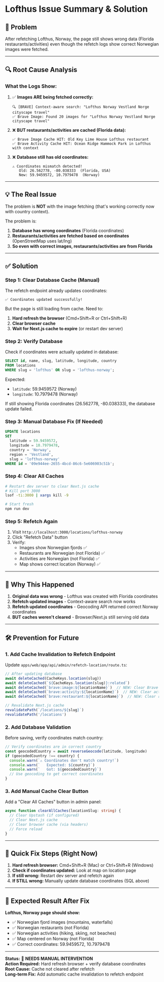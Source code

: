 # Lofthus Issue Summary & Solution

## 🚨 **Problem**

After refetching Lofthus, Norway, the page still shows wrong data (Florida restaurants/activities) even though the refetch logs show correct Norwegian images were fetched.

---

## 🔍 **Root Cause Analysis**

### **What the Logs Show:**

1. ✅ **Images ARE being fetched correctly:**
   ```
   🔍 [BRAVE] Context-aware search: "Lofthus Norway Vestland Norge cityscape travel"
   ✅ Brave Image: Found 20 images for "Lofthus Norway Vestland Norge cityscape travel"
   ```

2. ❌ **BUT restaurants/activities are cached (Florida data):**
   ```
   ✅ Brave Image Cache HIT: Old Key Lime House Lofthus restaurant
   ✅ Brave Activity Cache HIT: Ocean Ridge Hammock Park in Lofthus with context
   ```

3. ❌ **Database still has old coordinates:**
   ```
   ⚠️ Coordinates mismatch detected!
      Old: 26.562778, -80.038333  (Florida, USA)
      New: 59.9459572, 10.7979478  (Norway)
   ```

---

## 💡 **The Real Issue**

The problem is **NOT** with the image fetching (that's working correctly now with country context).

The problem is:

1. **Database has wrong coordinates** (Florida coordinates)
2. **Restaurants/activities are fetched based on coordinates** (OpenStreetMap uses lat/lng)
3. **So even with correct images, restaurants/activities are from Florida**

---

## ✅ **Solution**

### **Step 1: Clear Database Cache (Manual)**

The refetch endpoint already updates coordinates:
```
✅ Coordinates updated successfully!
```

But the page is still loading from cache. Need to:

1. **Hard refresh the browser** (Cmd+Shift+R or Ctrl+Shift+R)
2. **Clear browser cache**
3. **Wait for Next.js cache to expire** (or restart dev server)

### **Step 2: Verify Database**

Check if coordinates were actually updated in database:

```sql
SELECT id, name, slug, latitude, longitude, country
FROM locations
WHERE slug = 'lofthus' OR slug = 'lofthus-norway';
```

Expected:
- `latitude`: 59.9459572 (Norway)
- `longitude`: 10.7979478 (Norway)

If still showing Florida coordinates (26.562778, -80.038333), the database update failed.

### **Step 3: Manual Database Fix (If Needed)**

```sql
UPDATE locations
SET 
  latitude = 59.9459572,
  longitude = 10.7979478,
  country = 'Norway',
  region = 'Vestland',
  slug = 'lofthus-norway'
WHERE id = '09e944ee-2655-4bcd-86c6-5e606903c51b';
```

### **Step 4: Clear All Caches**

```bash
# Restart dev server to clear Next.js cache
# Kill port 3000
lsof -ti:3000 | xargs kill -9

# Start fresh
npm run dev
```

### **Step 5: Refetch Again**

1. Visit `http://localhost:3000/locations/lofthus-norway`
2. Click "Refetch Data" button
3. Verify:
   - Images show Norwegian fjords ✅
   - Restaurants are Norwegian (not Florida) ✅
   - Activities are Norwegian (not Florida) ✅
   - Map shows correct location (Norway) ✅

---

## 🎯 **Why This Happened**

1. **Original data was wrong** - Lofthus was created with Florida coordinates
2. **Refetch updated images** - Context-aware search now works
3. **Refetch updated coordinates** - Geocoding API returned correct Norway coordinates
4. **BUT caches weren't cleared** - Browser/Next.js still serving old data

---

## 🛠️ **Prevention for Future**

### **1. Add Cache Invalidation to Refetch Endpoint**

Update `apps/web/app/api/admin/refetch-location/route.ts`:

```typescript
// After updating database
await deleteCached(CacheKeys.location(slug))
await deleteCached(`${CacheKeys.location(slug)}:related`)
await deleteCached(`brave:image:${locationName}`)  // NEW: Clear Brave cache
await deleteCached(`brave:activity:${locationName}`)  // NEW: Clear activity cache
await deleteCached(`brave:restaurant:${locationName}`)  // NEW: Clear restaurant cache

// Revalidate Next.js cache
revalidatePath(`/locations/${slug}`)
revalidatePath('/locations')
```

### **2. Add Database Validation**

Before saving, verify coordinates match country:

```typescript
// Verify coordinates are in correct country
const geocodedCountry = await reverseGeocode(latitude, longitude)
if (geocodedCountry !== country) {
  console.warn(`⚠️ Coordinates don't match country!`)
  console.warn(`   Expected: ${country}`)
  console.warn(`   Got: ${geocodedCountry}`)
  // Use geocoding to get correct coordinates
}
```

### **3. Add Manual Cache Clear Button**

Add a "Clear All Caches" button in admin panel:

```typescript
async function clearAllCaches(locationSlug: string) {
  // Clear Upstash (if configured)
  // Clear Next.js cache
  // Clear browser cache (via headers)
  // Force reload
}
```

---

## 📝 **Quick Fix Steps (Right Now)**

1. **Hard refresh browser:** Cmd+Shift+R (Mac) or Ctrl+Shift+R (Windows)
2. **Check if coordinates updated:** Look at map on location page
3. **If still wrong:** Restart dev server and refetch again
4. **If STILL wrong:** Manually update database coordinates (SQL above)

---

## 🎯 **Expected Result After Fix**

**Lofthus, Norway page should show:**
- ✅ Norwegian fjord images (mountains, waterfalls)
- ✅ Norwegian restaurants (not Florida)
- ✅ Norwegian activities (hiking, skiing, not beaches)
- ✅ Map centered on Norway (not Florida)
- ✅ Correct coordinates: 59.9459572, 10.7979478

---

**Status:** 🔧 **NEEDS MANUAL INTERVENTION**  
**Action Required:** Hard refresh browser + verify database coordinates  
**Root Cause:** Cache not cleared after refetch  
**Long-term Fix:** Add automatic cache invalidation to refetch endpoint

